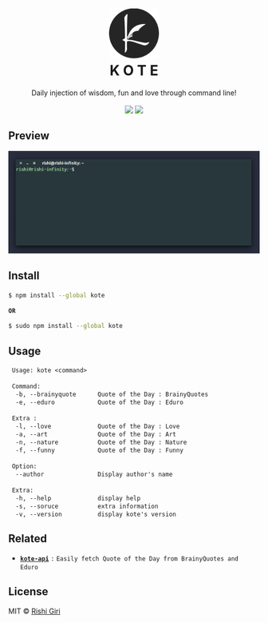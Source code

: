 <h1 align="center">
	<img width="100" src="https://raw.githubusercontent.com/CodeDotJS/kote/master/media/K_LOGO.jpg" alt="nist">
	<br>
	K O T E
	<br>
</h1>

<p align="center"> Daily injection of wisdom, fun and love through command line!
<br>
<br>
<a href="https://travis-ci.org/CodeDotJS/kote"><img src="https://travis-ci.org/CodeDotJS/kote.svg?branch=master"></a>

<img src="https://camo.githubusercontent.com/b9d624cb37169bb3e06fd6deddabfff02b5e43be/68747470733a2f2f696d672e736869656c64732e696f2f62616467652f636f64655f7374796c652d584f2d3565643963372e737667">
</p>

## Preview

<p align="center">
	<img src="https://raw.githubusercontent.com/rishigiridotcom/rishigiri.com/bbf5fc7e27e53e4a69ff094e0fa1e279cae2c8ef/github/ezgif-4-c533df83c3.gif">
</p>

## Install

```sh
$ npm install --global kote
```
__`OR`__
```sh
$ sudo npm install --global kote
```

## Usage

```
 Usage: kote <command>

 Command:
  -b, --brainyquote      Quote of the Day : BrainyQuotes
  -e, --eduro            Quote of the Day : Eduro

 Extra :
  -l, --love             Quote of the Day : Love
  -a, --art              Quote of the Day : Art
  -n, --nature           Quote of the Day : Nature
  -f, --funny            Quote of the Day : Funny

 Option:
  --author               Display author's name

 Extra:
  -h, --help             display help
  -s, --soruce           extra information
  -v, --version          display kote's version
```

## Related

- __[`kote-api`](https://github.com/CodeDotJS/kote-api)__ `:` `Easily fetch Quote of the Day from BrainyQuotes and Eduro`

## License

MIT &copy; [Rishi Giri](http://rishigiri.com)
